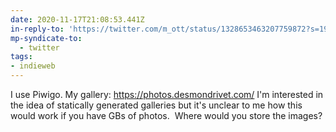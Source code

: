 ```yaml
---
date: 2020-11-17T21:08:53.441Z
in-reply-to: 'https://twitter.com/m_ott/status/1328653463207759872?s=19'
mp-syndicate-to:
  - twitter
tags:
- indieweb
---
```


I use Piwigo. My gallery: https://photos.desmondrivet.com/    I'm interested in the idea of statically generated galleries but it's unclear to me how this would work if you have GBs of photos. &nbsp;Where would you store the images?
